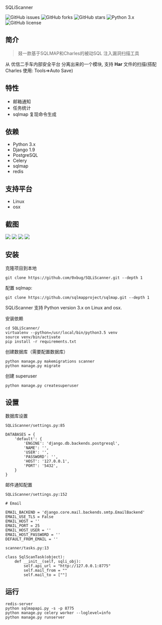 SQLiScanner


![GitHub issues](https://img.shields.io/github/issues/0xbug/SQLiScanner.svg)
![GitHub forks](https://img.shields.io/github/forks/0xbug/SQLiScanner.svg)
![GitHub stars](https://img.shields.io/github/stars/0xbug/SQLiScanner.svg)
![Python 3.x](https://img.shields.io/badge/python-3.x-yellow.svg)
![GitHub license](https://img.shields.io/badge/license-GPLv3-blue.svg)


## 简介
> 叕一款基于SQLMAP和Charles的被动SQL 注入漏洞扫描工具

从 优信二手车内部安全平台 分离出来的一个模块, 支持 **Har** 文件的扫描(搭配 Charles 使用: Tools=>Auto Save)

## 特性

- 邮箱通知
- 任务统计
- sqlmap 复现命令生成

## 依赖

*   Python 3.x
*   Django 1.9
*   PostgreSQL
*   Celery
*   sqlmap
*   redis

## 支持平台

*   Linux
*   osx

## 截图

![](http://obfxuk8r6.bkt.clouddn.com/upload.png)
![](http://obfxuk8r6.bkt.clouddn.com/stat.png)
![](http://obfxuk8r6.bkt.clouddn.com/allresults.png)
![](http://obfxuk8r6.bkt.clouddn.com/vulns.png)

## 安装

克隆项目到本地

```
git clone https://github.com/0xbug/SQLiScanner.git --depth 1

```

配置 sqlmap:

```
git clone https://github.com/sqlmapproject/sqlmap.git --depth 1

```

SQLiScanner 支持 Python version 3.x on Linux and osx.

安装依赖

```
cd SQLiScanner/
virtualenv --python=/usr/local/bin/python3.5 venv
source venv/bin/activate
pip install -r requirements.txt

```

创建数据库（需要配置数据库）

```
python manage.py makemigrations scanner
python manage.py migrate

```

创建 superuser

```
python manage.py createsuperuser

```

## 设置

数据库设置

```
SQLiScanner/settings.py:85

```

```
DATABASES = {
    'default': {
        'ENGINE': 'django.db.backends.postgresql',
        'NAME': '',
        'USER': '',
        'PASSWORD': '',
        'HOST': '127.0.0.1',
        'PORT': '5432',
    }
}

```

邮件通知配置

```
SQLiScanner/settings.py:152

```

```
# Email

EMAIL_BACKEND = 'django.core.mail.backends.smtp.EmailBackend'
EMAIL_USE_TLS = False
EMAIL_HOST = ''
EMAIL_PORT = 25
EMAIL_HOST_USER = ''
EMAIL_HOST_PASSWORD = ''
DEFAULT_FROM_EMAIL = ''

```

```
scanner/tasks.py:13

```

```
class SqlScanTask(object):
    def __init__(self, sqli_obj):
        self.api_url = "http://127.0.0.1:8775"
        self.mail_from = ""
        self.mail_to = [""]

```

## 运行

```
redis-server
python sqlmapapi.py -s -p 8775
python manage.py celery worker --loglevel=info
python manage.py runserver

```